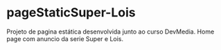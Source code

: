 # pageStaticSuper-Lois
Projeto de pagina estática desenvolvida junto ao curso DevMedia. Home page com anuncio da serie Super e Lois.
